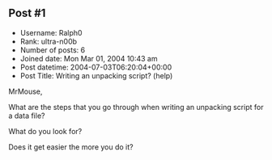 ## Post #1
- Username: Ralph0
- Rank: ultra-n00b
- Number of posts: 6
- Joined date: Mon Mar 01, 2004 10:43 am
- Post datetime: 2004-07-03T06:20:04+00:00
- Post Title: Writing an unpacking script? (help)

MrMouse,

What are the steps that you go through when writing an unpacking script for  a data file? 

What do you look for? 

Does it get easier the more you do it?
